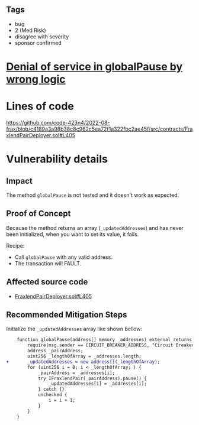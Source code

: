 ## Tags

- bug
- 2 (Med Risk)
- disagree with severity
- sponsor confirmed

# [Denial of service in globalPause by wrong logic](https://github.com/code-423n4/2022-08-frax-findings/issues/76) 

# Lines of code

https://github.com/code-423n4/2022-08-frax/blob/c4189a3a98b38c8c962c5ea72f1a322fbc2ae45f/src/contracts/FraxlendPairDeployer.sol#L405


# Vulnerability details

## Impact
The method `globalPause` is not tested and it doesn't work as expected.

## Proof of Concept
Because the method returns an array (`_updatedAddresses`) and has never been initialized, when you want to set its value, it fails.

Recipe:

- Call `globalPause` with any valid address.
- The transaction will FAULT.

## Affected source code

- [FraxlendPairDeployer.sol#L405](https://github.com/code-423n4/2022-08-frax/blob/c4189a3a98b38c8c962c5ea72f1a322fbc2ae45f/src/contracts/FraxlendPairDeployer.sol#L405)

## Recommended Mitigation Steps

Initialize the `_updatedAddresses` array like shown bellow:

```diff
    function globalPause(address[] memory _addresses) external returns (address[] memory _updatedAddresses) {
        require(msg.sender == CIRCUIT_BREAKER_ADDRESS, "Circuit Breaker only");
        address _pairAddress;
        uint256 _lengthOfArray = _addresses.length;
+       _updatedAddresses = new address[](_lengthOfArray);
        for (uint256 i = 0; i < _lengthOfArray; ) {
            _pairAddress = _addresses[i];
            try IFraxlendPair(_pairAddress).pause() {
                _updatedAddresses[i] = _addresses[i];
            } catch {}
            unchecked {
                i = i + 1;
            }
        }
    }
```
